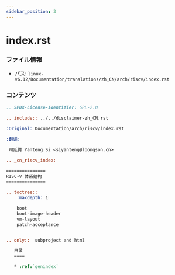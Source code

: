 ```yaml
---
sidebar_position: 3
---
```

# index.rst

### ファイル情報

- パス: `linux-v6.12/Documentation/translations/zh_CN/arch/riscv/index.rst`

### コンテンツ

```rst
.. SPDX-License-Identifier: GPL-2.0

.. include:: ../../disclaimer-zh_CN.rst

:Original: Documentation/arch/riscv/index.rst

:翻译:

 司延腾 Yanteng Si <siyanteng@loongson.cn>

.. _cn_riscv_index:

===============
RISC-V 体系结构
===============

.. toctree::
    :maxdepth: 1

    boot
    boot-image-header
    vm-layout
    patch-acceptance


.. only::  subproject and html

   目录
   ====

   * :ref:`genindex`

```
